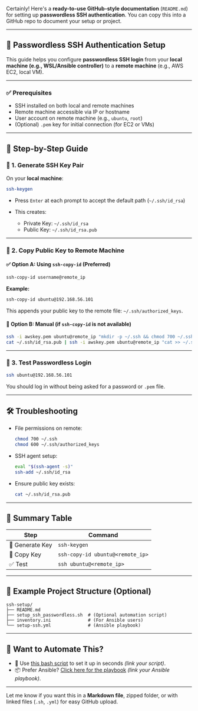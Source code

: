 Certainly! Here's a **ready-to-use GitHub-style documentation** (`README.md`) for setting up **passwordless SSH authentication**. You can copy this into a GitHub repo to document your setup or project.

---

## 🔐 Passwordless SSH Authentication Setup

This guide helps you configure **passwordless SSH login** from your **local machine (e.g., WSL/Ansible controller)** to a **remote machine** (e.g., AWS EC2, local VM).

---

### ✅ Prerequisites

* SSH installed on both local and remote machines
* Remote machine accessible via IP or hostname
* User account on remote machine (e.g., `ubuntu`, `root`)
* (Optional) `.pem` key for initial connection (for EC2 or VMs)

---

## 🚀 Step-by-Step Guide

### 🔹 1. Generate SSH Key Pair

On your **local machine**:

```bash
ssh-keygen
```

* Press `Enter` at each prompt to accept the default path (`~/.ssh/id_rsa`)
* This creates:

  * Private Key: `~/.ssh/id_rsa`
  * Public Key: `~/.ssh/id_rsa.pub`

---

### 🔹 2. Copy Public Key to Remote Machine

#### ✅ Option A: Using `ssh-copy-id` (Preferred)

```bash
ssh-copy-id username@remote_ip
```

**Example:**

```bash
ssh-copy-id ubuntu@192.168.56.101
```

This appends your public key to the remote file: `~/.ssh/authorized_keys`.

#### 🔧 Option B: Manual (if `ssh-copy-id` is not available)

```bash
ssh -i awskey.pem ubuntu@remote_ip "mkdir -p ~/.ssh && chmod 700 ~/.ssh"
cat ~/.ssh/id_rsa.pub | ssh -i awskey.pem ubuntu@remote_ip "cat >> ~/.ssh/authorized_keys && chmod 600 ~/.ssh/authorized_keys"
```

---

### 🔹 3. Test Passwordless Login

```bash
ssh ubuntu@192.168.56.101
```

You should log in without being asked for a password or `.pem` file.

---

## 🛠️ Troubleshooting

* File permissions on remote:

  ```bash
  chmod 700 ~/.ssh
  chmod 600 ~/.ssh/authorized_keys
  ```

* SSH agent setup:

  ```bash
  eval "$(ssh-agent -s)"
  ssh-add ~/.ssh/id_rsa
  ```

* Ensure public key exists:

  ```bash
  cat ~/.ssh/id_rsa.pub
  ```

---

## 🧠 Summary Table

| Step            | Command                          |
| --------------- | -------------------------------- |
| 🔑 Generate Key | `ssh-keygen`                     |
| 🚀 Copy Key     | `ssh-copy-id ubuntu@<remote_ip>` |
| ✅ Test          | `ssh ubuntu@<remote_ip>`         |

---

## 📂 Example Project Structure (Optional)

```plaintext
ssh-setup/
├── README.md
├── setup_ssh_passwordless.sh  # (Optional automation script)
├── inventory.ini              # (For Ansible users)
└── setup-ssh.yml              # (Ansible playbook)
```

---

## 🧪 Want to Automate This?

* 🔧 Use [this bash script](#) to set it up in seconds *(link your script)*.
* 📦 Prefer Ansible? [Click here for the playbook](#) *(link your Ansible playbook)*.

---

Let me know if you want this in a **Markdown file**, zipped folder, or with linked files (`.sh`, `.yml`) for easy GitHub upload.
